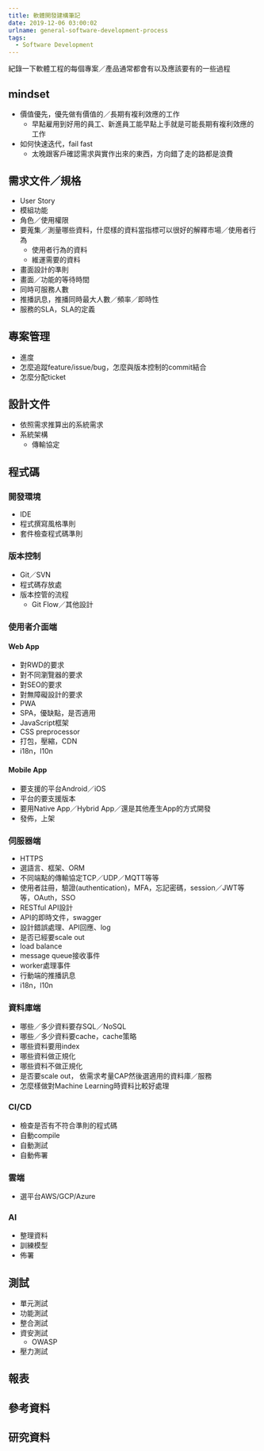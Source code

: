 ```yaml
---
title: 軟體開發建構筆記
date: 2019-12-06 03:00:02
urlname: general-software-development-process
tags:
  - Software Development
---
```


紀錄一下軟體工程的每個專案／產品通常都會有以及應該要有的一些過程

<!-- more -->

## mindset

* 價值優先，優先做有價值的／長期有複利效應的工作
  * 早點雇用到好用的員工、新進員工能早點上手就是可能長期有複利效應的工作
* 如何快速迭代，fail fast
  * 太晚跟客戶確認需求與實作出來的東西，方向錯了走的路都是浪費

## 需求文件／規格

* User Story
* 模組功能
* 角色／使用權限
* 要蒐集／測量哪些資料，什麼樣的資料當指標可以很好的解釋市場／使用者行為
  * 使用者行為的資料
  * 維運需要的資料
* 畫面設計的準則
* 畫面／功能的等待時間
* 同時可服務人數
* 推播訊息，推播同時最大人數／頻率／即時性
* 服務的SLA，SLA的定義

## 專案管理

* 進度
* 怎麼追蹤feature/issue/bug，怎麼與版本控制的commit結合
* 怎麼分配ticket

## 設計文件

* 依照需求推算出的系統需求
* 系統架構
  * 傳輸協定

## 程式碼

### 開發環境

* IDE
* 程式撰寫風格準則
* 套件檢查程式碼準則

### 版本控制

* Git／SVN
* 程式碼存放處
* 版本控管的流程
  * Git Flow／其他設計

### 使用者介面端

#### Web App

* 對RWD的要求
* 對不同瀏覽器的要求
* 對SEO的要求
* 對無障礙設計的要求
* PWA
* SPA，優缺點，是否適用
* JavaScript框架
* CSS preprocessor
* 打包，壓縮，CDN
* i18n，l10n

#### Mobile App

* 要支援的平台Android／iOS
* 平台的要支援版本
* 要用Native App／Hybrid App／還是其他產生App的方式開發
* 發佈，上架

### 伺服器端

* HTTPS
* 選語言、框架、ORM
* 不同端點的傳輸協定TCP／UDP／MQTT等等
* 使用者註冊，驗證(authentication)，MFA，忘記密碼，session／JWT等等，OAuth，SSO
* RESTful API設計
* API的即時文件，swagger
* 設計錯誤處理、API回應、log
* 是否已經要scale out
* load balance
* message queue接收事件
* worker處理事件
* 行動端的推播訊息
* i18n，l10n

### 資料庫端

* 哪些／多少資料要存SQL／NoSQL
* 哪些／多少資料要cache，cache策略
* 哪些資料要用index
* 哪些資料做正規化
* 哪些資料不做正規化
* 是否要scale out， 依需求考量CAP然後選適用的資料庫／服務
* 怎麼樣做對Machine Learning時資料比較好處理

### CI/CD

* 檢查是否有不符合準則的程式碼
* 自動compile
* 自動測試
* 自動佈署

### 雲端

* 選平台AWS/GCP/Azure

### AI

* 整理資料
* 訓練模型
* 佈署

## 測試

* 單元測試
* 功能測試
* 整合測試
* 資安測試
  * OWASP
* 壓力測試

## 報表

## 參考資料

## 研究資料
